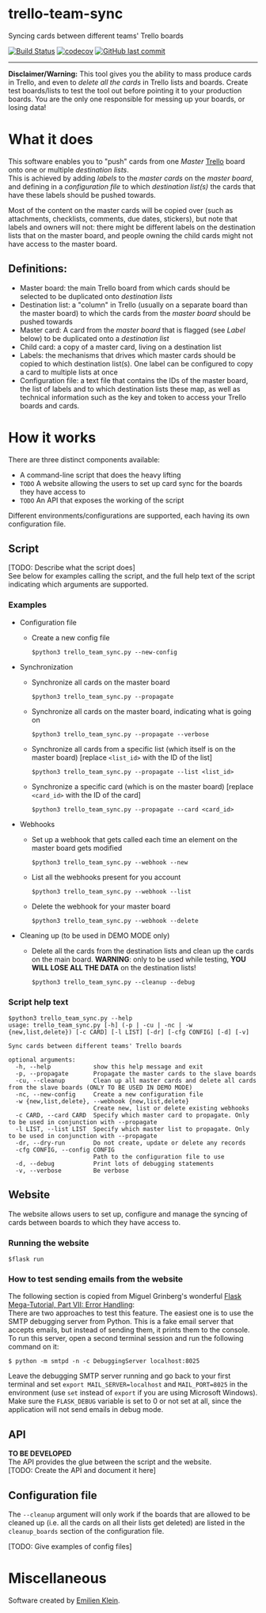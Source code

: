 # trello-team-sync
Syncing cards between different teams' Trello boards

[![Build Status](https://travis-ci.com/e2jk/trello-team-sync.svg?branch=master)](https://travis-ci.com/e2jk/trello-team-sync)
[![codecov](https://codecov.io/gh/e2jk/trello-team-sync/branch/master/graph/badge.svg)](https://codecov.io/gh/e2jk/trello-team-sync)
[![GitHub last commit](https://img.shields.io/github/last-commit/e2jk/trello-team-sync.svg)](https://github.com/e2jk/trello-team-sync/commits/master)


*********

**Disclaimer/Warning:** This tool gives you the ability to mass produce cards in Trello, and even to *delete all the cards* in Trello lists and boards. Create test boards/lists to test the tool out before pointing it to your production boards. You are the only one responsible for messing up your boards, or losing data!

What it does
============

This software enables you to "push" cards from one *Master* [Trello](https://trello.com) board onto one or multiple *destination lists*.\
This is achieved by adding *labels* to the *master cards* on the *master board*, and defining in a *configuration file* to which *destination list(s)* the cards that have these labels should be pushed towards.

Most of the content on the master cards will be copied over (such as attachments, checklists, comments, due dates, stickers), but note that labels and owners will not: there might be different labels on the destination lists that on the master board, and people owning the child cards might not have access to the master board.

Definitions:
------------

* Master board: the main Trello board from which cards should be selected to be duplicated onto *destination lists*
* Destination list: a "column" in Trello (usually on a separate board than the master board) to which the cards from the *master board* should be pushed towards
* Master card: A card from the *master board* that is flagged (see *Label* below) to be duplicated onto a *destination list*
* Child card: a copy of a master card, living on a destination list
* Labels: the mechanisms that drives which master cards should be copied to which destination list(s). One label can be configured to copy a card to multiple lists at once
* Configuration file: a text file that contains the IDs of the master board, the list of labels and to which destination lists these map, as well as technical information such as the key and token to access your Trello boards and cards.

How it works
============

There are three distinct components available:
- A command-line script that does the heavy lifting
- `TODO` A website allowing the users to set up card sync for the boards they have access to
- `TODO` An API that exposes the working of the script

Different environments/configurations are supported, each having its own configuration file.

Script
------

[TODO: Describe what the script does]\
See below for examples calling the script, and the full help text of the script indicating which arguments are supported.

### Examples

* Configuration file

  * Create a new config file

    `$python3 trello_team_sync.py --new-config`

* Synchronization

  * Synchronize all cards on the master board

    `$python3 trello_team_sync.py --propagate`

  * Synchronize all cards on the master board, indicating what is going on

    `$python3 trello_team_sync.py --propagate --verbose`

  * Synchronize all cards from a specific list (which itself is on the master board) [replace `<list_id>` with the ID of the list]

    `$python3 trello_team_sync.py --propagate --list <list_id>`

  * Synchronize a specific card (which is on the master board) [replace `<card_id>` with the ID of the card]

    `$python3 trello_team_sync.py --propagate --card <card_id>`

* Webhooks

  * Set up a webhook that gets called each time an element on the master board gets modified

    `$python3 trello_team_sync.py --webhook --new`

  * List all the webhooks present for you account

    `$python3 trello_team_sync.py --webhook --list`

  * Delete the webhook for your master board

    `$python3 trello_team_sync.py --webhook --delete`

* Cleaning up (to be used in DEMO MODE only)

  * Delete all the cards from the destination lists and clean up the cards on the main board. **WARNING**: only to be used while testing, **YOU WILL LOSE ALL THE DATA** on the destination lists!

    `$python3 trello_team_sync.py --cleanup --debug`

### Script help text
```
$python3 trello_team_sync.py --help
usage: trello_team_sync.py [-h] (-p | -cu | -nc | -w {new,list,delete}) [-c CARD] [-l LIST] [-dr] [-cfg CONFIG] [-d] [-v]

Sync cards between different teams' Trello boards

optional arguments:
  -h, --help            show this help message and exit
  -p, --propagate       Propagate the master cards to the slave boards
  -cu, --cleanup        Clean up all master cards and delete all cards from the slave boards (ONLY TO BE USED IN DEMO MODE)
  -nc, --new-config     Create a new configuration file
  -w {new,list,delete}, --webhook {new,list,delete}
                        Create new, list or delete existing webhooks
  -c CARD, --card CARD  Specify which master card to propagate. Only to be used in conjunction with --propagate
  -l LIST, --list LIST  Specify which master list to propagate. Only to be used in conjunction with --propagate
  -dr, --dry-run        Do not create, update or delete any records
  -cfg CONFIG, --config CONFIG
                        Path to the configuration file to use
  -d, --debug           Print lots of debugging statements
  -v, --verbose         Be verbose
```

Website
-------
The website allows users to set up, configure and manage the syncing of cards between boards to which they have access to.

### Running the website

  `$flask run`

### How to test sending emails from the website

The following section is copied from Miguel Grinberg's wonderful [Flask Mega-Tutorial, Part VII: Error Handling](https://blog.miguelgrinberg.com/post/the-flask-mega-tutorial-part-vii-error-handling):\
There are two approaches to test this feature. The easiest one is to use the SMTP debugging server from Python. This is a fake email server that accepts emails, but instead of sending them, it prints them to the console. To run this server, open a second terminal session and run the following command on it:

  `$ python -m smtpd -n -c DebuggingServer localhost:8025`

Leave the debugging SMTP server running and go back to your first terminal and set `export MAIL_SERVER=localhost` and `MAIL_PORT=8025` in the environment (use `set` instead of `export` if you are using Microsoft Windows). Make sure the `FLASK_DEBUG` variable is set to 0 or not set at all, since the application will not send emails in debug mode.

API
---
**TO BE DEVELOPED**\
The API provides the glue between the script and the website.\
[TODO: Create the API and document it here]

Configuration file
------------------

The `--cleanup` argument will only work if the boards that are allowed to be cleaned up (i.e. all the cards on all their lists get deleted) are listed in the `cleanup_boards` section of the configuration file.

[TODO: Give examples of config files]


Miscellaneous
=============

Software created by [Emilien Klein](https://github.com/e2jk).
